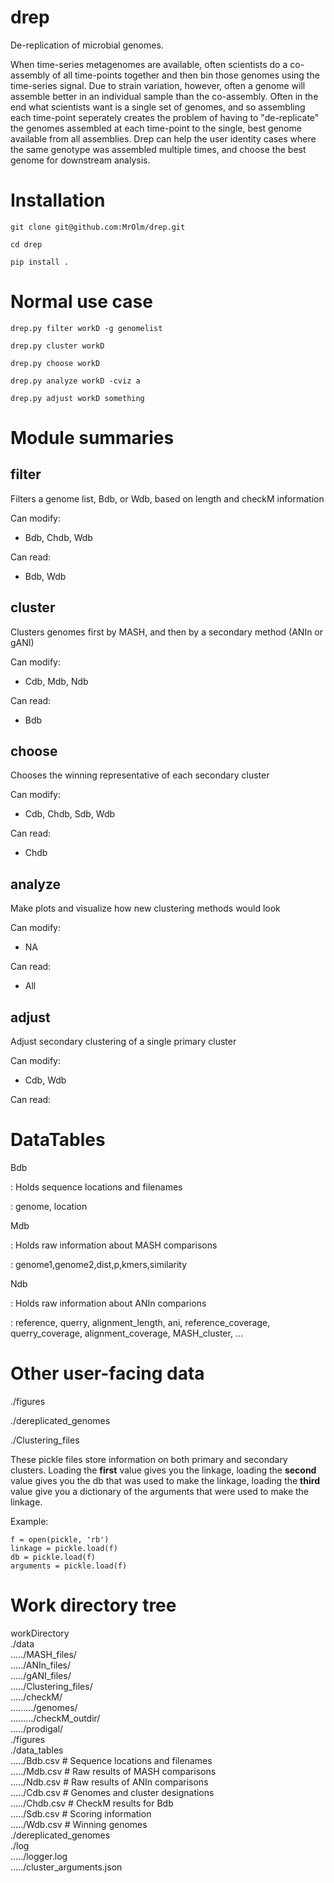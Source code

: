 # drep
De-replication of microbial genomes.

When time-series metagenomes are available,
often scientists do a co-assembly of all time-points together and then
bin those genomes using the time-series signal. Due to strain variation,
however, often a genome will assemble better in an individual sample than the
co-assembly. Often in the end what scientists want is a single set of genomes,
and so assembling each time-point seperately creates the problem of having to
"de-replicate" the genomes assembled at each time-point to the single, best
genome available from all assemblies. Drep can help the user identity cases
where the same genotype was assembled multiple times, and choose the best
genome for downstream analysis.

# Installation

```
git clone git@github.com:MrOlm/drep.git

cd drep

pip install .
```

# Normal use case

```
drep.py filter workD -g genomelist

drep.py cluster workD

drep.py choose workD

drep.py analyze workD -cviz a

drep.py adjust workD something
```

# Module summaries

## filter

Filters a genome list, Bdb, or Wdb, based on length and checkM information

Can modify:  
- Bdb, Chdb, Wdb

Can read:  
- Bdb, Wdb  

## cluster

Clusters genomes first by MASH, and then by a secondary method (ANIn or gANI)

Can modify:

- Cdb, Mdb, Ndb

Can read:

-  Bdb

## choose

Chooses the winning representative of each secondary cluster

Can modify:

- Cdb, Chdb, Sdb, Wdb

Can read:

- Chdb

## analyze

Make plots and visualize how new clustering methods would look

Can modify:

- NA

Can read:

- All

## adjust

Adjust secondary clustering of a single primary cluster

Can modify:

- Cdb, Wdb

Can read:

# DataTables

Bdb

:   Holds sequence locations and filenames

:   genome, location

Mdb

:   Holds raw information about MASH comparisons

:   genome1,genome2,dist,p,kmers,similarity

Ndb

:   Holds raw information about ANIn comparions

:   reference, querry, alignment_length, ani, reference_coverage, querry_coverage, alignment_coverage, MASH_cluster, ...

# Other user-facing data

./figures

./dereplicated_genomes

./Clustering_files

These pickle files store information on both primary and secondary clusters.
Loading the **first** value gives you the linkage, loading the **second** value gives you the db that was used to make the linkage, loading the **third** value give you a dictionary of the arguments that were used to make the linkage.

Example:  
```
f = open(pickle, 'rb')
linkage = pickle.load(f)
db = pickle.load(f)
arguments = pickle.load(f)
```

# Work directory tree

workDirectory  
./data  
...../MASH_files/  
...../ANIn_files/  
...../gANI_files/  
...../Clustering_files/  
...../checkM/  
........./genomes/  
........./checkM_outdir/  
...../prodigal/  
./figures  
./data_tables  
...../Bdb.csv  # Sequence locations and filenames  
...../Mdb.csv  # Raw results of MASH comparisons  
...../Ndb.csv  # Raw results of ANIn comparisons  
...../Cdb.csv  # Genomes and cluster designations  
...../Chdb.csv # CheckM results for Bdb  
...../Sdb.csv  # Scoring information  
...../Wdb.csv  # Winning genomes  
./dereplicated_genomes  
./log  
...../logger.log  
...../cluster_arguments.json  
